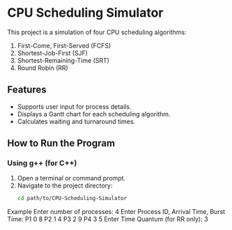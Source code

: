 
# CPU Scheduling Simulator

This project is a simulation of four CPU scheduling algorithms:
1. First-Come, First-Served (FCFS)
2. Shortest-Job-First (SJF)
3. Shortest-Remaining-Time (SRT)
4. Round Robin (RR)

## Features
- Supports user input for process details.
- Displays a Gantt chart for each scheduling algorithm.
- Calculates waiting and turnaround times.

## How to Run the Program
### **Using g++ (for C++)**
1. Open a terminal or command prompt.
2. Navigate to the project directory:
   ```sh
   cd path/to/CPU-Scheduling-Simulator


Example 
    Enter number of processes: 4
Enter Process ID, Arrival Time, Burst Time:
P1 0 8
P2 1 4
P3 2 9
P4 3 5
Enter Time Quantum (for RR only): 3
